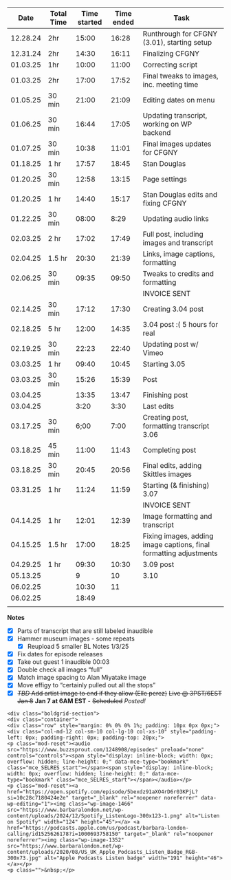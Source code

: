 
| Date     | Total Time | Time started | Time ended | Task                                                               |
| -------- | ---------- | ------------ | ---------- | ------------------------------------------------------------------ |
| 12.28.24 | 2hr        | 15:00        | 16:28      | Runthrough for CFGNY (3.01), starting setup                        |
| 12.31.24 | 2hr        | 14:30        | 16:11      | Finalizing CFGNY                                                   |
| 01.03.25 | 1hr        | 10:00        | 11:00      | Correcting script                                                  |
| 01.03.25 | 2hr        | 17:00        | 17:52      | Final tweaks to images, inc. meeting time                          |
| 01.05.25 | 30 min     | 21:00        | 21:09      | Editing dates on menu                                              |
| 01.06.25 | 30 min     | 16:44        | 17:05      | Updating transcript, working on WP backend                         |
| 01.07.25 | 30 min     | 10:38        | 11:01      | Final images updates for CFGNY                                     |
| 01.18.25 | 1 hr       | 17:57        | 18:45      | Stan Douglas                                                       |
| 01.20.25 | 30 min     | 12:58        | 13:15      | Page settings                                                      |
| 01.20.25 | 1 hr       | 14:40        | 15:17      | Stan Douglas edits and fixing CFGNY                                |
| 01.22.25 | 30 min     | 08:00        | 8:29       | Updating audio links                                               |
| 02.03.25 | 2 hr       | 17:02        | 17:49      | Full post, including images and transcript                         |
| 02.04.25 | 1.5 hr     | 20:30        | 21:39      | Links, image captions, formatting                                  |
| 02.06.25 | 30 min     | 09:35        | 09:50      | Tweaks to credits and formatting                                   |
|          |            |              |            | INVOICE SENT                                                       |
| 02.14.25 | 30 min     | 17:12        | 17:30      | Creating 3.04 post                                                 |
| 02.18.25 | 5 hr       | 12:00        | 14:35      | 3.04 post :( 5 hours for real                                      |
| 02.19.25 | 30 min     | 22:23        | 22:40      | Updating post w/ Vimeo                                             |
| 03.03.25 | 1 hr       | 09:40        | 10:45      | Starting 3.05                                                      |
| 03.03.25 | 30 min     | 15:26        | 15:39      | Post                                                               |
| 03.04.25 |            | 13:35        | 13:47      | Finishing post                                                     |
| 03.04.25 |            | 3:20         | 3:30       | Last edits                                                         |
| 03.17.25 | 30 min     | 6;00         | 7:00       | Creating post, formatting transcript 3.06                          |
| 03.18.25 | 45 min     | 11:00        | 11:43      | Completing post                                                    |
| 03.18.25 | 30 min     | 20:45        | 20:56      | Final edits, adding Skittles images                                |
| 03.31.25 | 1 hr       | 11:24        | 11:59      | Starting (& finishing) 3.07                                        |
|          |            |              |            | INVOICE SENT                                                       |
| 04.14.25 | 1 hr       | 12:01        | 12:39      | Image formatting and transcript                                    |
| 04.15.25 | 1.5 hr     | 17:00        | 18:25      | Fixing images, adding image captions, final formatting adjustments |
| 04.29.25 | 1 hr       | 09:30        | 10:30      | 3.09 post                                                          |
| 05.13.25 |            | 9            | 10         | 3.10                                                               |
| 06.02.25 |            | 10:30        | 11         |                                                                    |
| 06.02.25 |            | 18:49        |            |                                                                    |
|          |            |              |            |                                                                    |

**Notes**
- [x] Parts of transcript that are still labeled inaudible
- [x] Hammer museum images - some repeats
	- [x] Reupload 5 smaller
BL Notes 1/3/25
- [X] Fix dates for episode releases
- [X] Take out guest 1 inaudible 00:03
- [X] Double check all images “full”
- [x] Match image spacing to Alan Miyatake image
- [X] Move effigy to “certainly pulled out all the stops” 
- [x] ~~*TBD* Add artist image to end if they allow (Elle perez)~~
~~Live @ 3PST/6EST Jan 8~~ **Jan 7 at 6AM EST** - ~~Scheduled~~ *Posted!*

```
<div class="boldgrid-section">
<div class="container">
<div class="row" style="margin: 0% 0% 0% 1%; padding: 10px 0px 0px;">
<div class="col-md-12 col-sm-10 col-lg-10 col-xs-10" style="padding-left: 0px; padding-right: 0px; padding-top: 20px;">
<p class="mod-reset"><audio src="https://www.buzzsprout.com/1248908/episodes" preload="none" controls="controls"><span style="display: inline-block; width: 0px; overflow: hidden; line-height: 0;" data-mce-type="bookmark" class="mce_SELRES_start">﻿</span><span style="display: inline-block; width: 0px; overflow: hidden; line-height: 0;" data-mce-type="bookmark" class="mce_SELRES_start">﻿</span></audio></p>
<p class="mod-reset"><a href="https://open.spotify.com/episode/5bexdz91aXO4rD6r03KPjL?si=10c28c7180424e2e" target="_blank" rel="noopener noreferrer" data-wp-editing="1"><img class="wp-image-1466" src="https://www.barbaralondon.net/wp-content/uploads/2024/12/Spotify_ListenLogo-300x123-1.png" alt="Listen on Spotify" width="124" height="45"></a> <a href="https://podcasts.apple.com/us/podcast/barbara-london-calling/id1525626178?i=1000693758150" target="_blank" rel="noopener noreferrer"><img class="wp-image-1352" src="https://www.barbaralondon.net/wp-content/uploads/2020/08/US_UK_Apple_Podcasts_Listen_Badge_RGB-300x73.jpg" alt="Apple Podcasts Listen badge" width="191" height="46"></a></p>
<p class="">&nbsp;</p>
```

